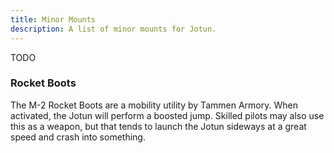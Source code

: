 ```yaml
---
title: Minor Mounts
description: A list of minor mounts for Jotun.
---
```


TODO

### Rocket Boots
The M-2 Rocket Boots are a mobility utility by Tammen Armory. When activated, the Jotun will perform a boosted jump. Skilled pilots may also use this as a weapon, but that tends to launch the Jotun sideways at a great speed and crash into something.